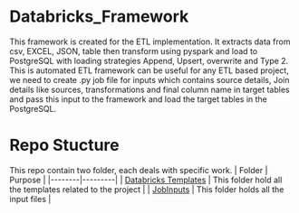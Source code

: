 # Databricks_Framework
This framework is created for the ETL implementation. It extracts data from csv, EXCEL, JSON, table then transform using pyspark and load to PostgreSQL with loading strategies Append, Upsert, overwrite and Type 2. This is automated ETL framework can be useful for any ETL based project, we need to create .py job file for inputs which contains source details, Join details like sources, transformations and final column name in target tables and pass this input to the framework and load the target tables in the PostgreSQL.

# Repo Stucture 

This repo contain two folder, each deals with specific work.
| Folder | Purpose |
|--------|---------|
| [Databricks Templates](https://github.com/nhatode/databricks_framework/tree/main/Databricks-Version/Databricks%20Templates) | This folder hold all the templates related to the project |
| [JobInputs](https://github.com/nhatode/databricks_framework/tree/main/Databricks-Version/JobInputs) | This folder holds all the input files |
